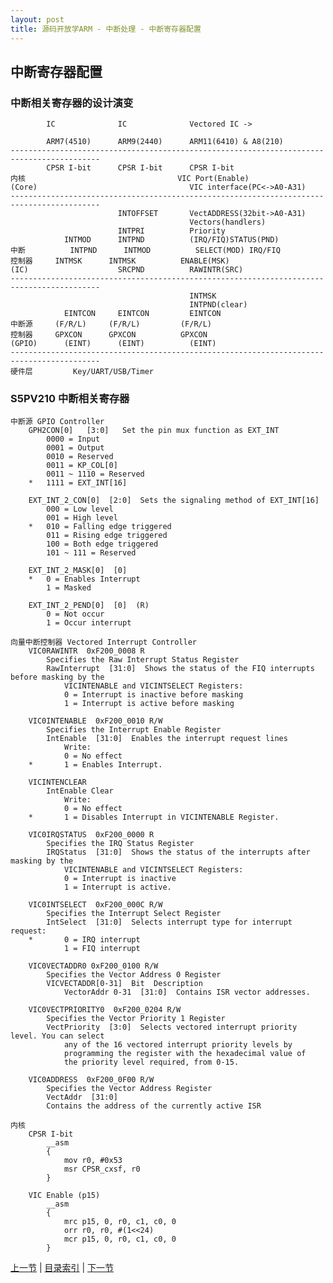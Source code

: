 ```yaml
---
layout: post
title: 源码开放学ARM - 中断处理 - 中断寄存器配置
---
```


## 中断寄存器配置
### 中断相关寄存器的设计演变

			IC				IC				Vectored IC ->
			
			ARM7(4510)		ARM9(2440)		ARM11(6410) & A8(210)		
	------------------------------------------------------------------------------------------
			CPSR I-bit		CPSR I-bit		CPSR I-bit
	内核            						VIC Port(Enable)
	(Core)          						VIC interface(PC<->A0-A31)
	------------------------------------------------------------------------------------------
	                		INTOFFSET      	VectADDRESS(32bit->A0-A31)
											Vectors(handlers)
	        				INTPRI			Priority
	      		INTMOD		INTPND			(IRQ/FIQ)STATUS(PND) 
	中断  		INTPND		INTMOD			SELECT(MOD) IRQ/FIQ
	控制器		INTMSK		INTMSK			ENABLE(MSK)
	(IC)    				SRCPND			RAWINTR(SRC)									
	------------------------------------------------------------------------------------------
											INTMSK
											INTPND(clear)
				EINTCON		EINTCON			EINTCON
	中断源		(F/R/L)		(F/R/L)			(F/R/L)		
	控制器		GPXCON		GPXCON			GPXCON
	(GPIO)		(EINT)		(EINT)			(EINT)		
	------------------------------------------------------------------------------------------
	硬件层 		Key/UART/USB/Timer 

### S5PV210 中断相关寄存器
	中断源 GPIO Controller
		GPH2CON[0]   [3:0]   Set the pin mux function as EXT_INT 
			0000 = Input     
			0001 = Output 
			0010 = Reserved 
			0011 = KP_COL[0] 
			0011 ~ 1110 = Reserved 
		*	1111 = EXT_INT[16] 
		
		EXT_INT_2_CON[0]  [2:0]  Sets the signaling method of EXT_INT[16] 
			000 = Low level     
			001 = High level 
		*	010 = Falling edge triggered 
			011 = Rising edge triggered 
			100 = Both edge triggered 
			101 ~ 111 = Reserved 
				
		EXT_INT_2_MASK[0]  [0]  
		*	0 = Enables Interrupt     
			1 = Masked 
	
		EXT_INT_2_PEND[0]  [0]  (R)
			0 = Not occur     
			1 = Occur interrupt 

	向量中断控制器 Vectored Interrupt Controller
		VIC0RAWINTR  0xF200_0008 R  
			Specifies the Raw Interrupt Status Register 
			RawInterrupt  [31:0]  Shows the status of the FIQ interrupts before masking by the 
				VICINTENABLE and VICINTSELECT Registers: 
				0 = Interrupt is inactive before masking 
				1 = Interrupt is active before masking
				
		VIC0INTENABLE  0xF200_0010 R/W 
			Specifies the Interrupt Enable Register
			IntEnable  [31:0]  Enables the interrupt request lines
				Write: 
				0 = No effect 
		*		1 = Enables Interrupt. 
		
		VICINTENCLEAR 
			IntEnable Clear 	
				Write: 	
				0 = No effect 
		*		1 = Disables Interrupt in VICINTENABLE Register. 				
		
		VIC0IRQSTATUS  0xF200_0000 R  
			Specifies the IRQ Status Register 
			IRQStatus  [31:0]  Shows the status of the interrupts after masking by the 
				VICINTENABLE and VICINTSELECT Registers: 
				0 = Interrupt is inactive 
				1 = Interrupt is active. 
		
		VIC0INTSELECT  0xF200_000C R/W 
			Specifies the Interrupt Select Register 
			IntSelect  [31:0]  Selects interrupt type for interrupt request: 
		*		0 = IRQ interrupt 
				1 = FIQ interrupt 

		VIC0VECTADDR0 0xF200_0100 R/W 
			Specifies the Vector Address 0 Register		
			VICVECTADDR[0-31]  Bit  Description 
				VectorAddr 0-31  [31:0]  Contains ISR vector addresses. 
			
		VIC0VECTPRIORITY0  0xF200_0204 R/W 
			Specifies the Vector Priority 1 Register 
			VectPriority  [3:0]  Selects vectored interrupt priority level. You can select 
				any of the 16 vectored interrupt priority levels by 
				programming the register with the hexadecimal value of 
				the priority level required, from 0-15. 

		VIC0ADDRESS  0xF200_0F00 R/W 
			Specifies the Vector Address Register 
			VectAddr  [31:0]  
			Contains the address of the currently active ISR

	内核 
		CPSR I-bit
			__asm
			{
				mov r0, #0x53
				msr CPSR_cxsf, r0
			}
				
		VIC Enable (p15)		
			__asm
			{
				mrc p15, 0, r0, c1, c0, 0
				orr r0, r0, #(1<<24)
				mcr p15, 0, r0, c1, c0, 0	
			}	





[上一节](chp9-2.html)  |  [目录索引](../index.html)  |  [下一节](chp9-4.html)
